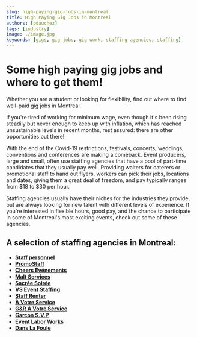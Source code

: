 ```yaml
---
slug: high-paying-gig-jobs-in-montreal
title: High Paying Gig Jobs in Montreal
authors: [pdauchez]
tags: [industry]
image: ./image.jpg
keywords: [gigs, gig jobs, gig work, staffing agencies, staffing]
---
```


# Some high paying gig jobs and where to get them!

Whether you are a student or looking for flexibility, find out where to find well-paid gig jobs in Montreal.
 
<!--truncate-->

If you're tired of working for minimum wage, even though it's been rising steadily but never enough to keep up with inflation, which has reached unsustainable levels in recent months, rest assured: there are other opportunities out there!

With the end of the Covid-19 restrictions, festivals, concerts, weddings, conventions and conferences are making a comeback. Event producers, large and small, often use staffing agencies that have a pool of part-time candidates that they usually pay well. Providing waiters for caterers or promotional staff to hand out flyers, workers can pick their jobs, locations and dates, giving them a great deal of freedom, and pay typically ranges from $18 to $30 per hour.

Staffing agencies usually have their niches for the industries they provide, but are always looking for new talent with different levels of experience. If you're interested in flexible hours, good pay, and the chance to participate in some of Montreal's most exciting events, check out some of these agencies.


## A selection of staffing agencies in Montreal:

- [**Staff personnel**](https://staffpersonnel.com/indexen)
- [**PromoStaff**](http://www.promostaffxm.com/)
- [**Cheers Événements**](https://www.cheersevenements.com)
- [**Malt Services**](mailto:recrutement@maltservices.com)
- [**Sacrée Soirée**](https://sacreesoiree.com/en/)
- [**VS Event Staffing**](https://www.vsevents.ca/)
- [**Staff Renter**](https://www.staffrenter.com/en/)
- [**À Votre Service**](https://agenceavotreservice.com/)
- [**G&R À Votre Service**](http://gravotreservice.com/)
- [**Garcon S.V.P**](http://www.garconsvp.com/En/index_en.html)
- [**Event Labor Works**](https://www.eventlaborworks.com/welcome/)
- [**Dans La Foule**](http://danslafoule.ca/)
